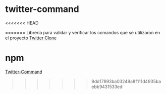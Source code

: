 # twitter-command
<<<<<<< HEAD



=======
Librería para validar y verificar los comandos que se utilizaron en el proyecto [Twitter Clone](https://github.com/Ktoxcon/twitter-clone)
# npm
[Twitter-Command](https://www.npmjs.com/package/twitter-command)
>>>>>>> 9dd17993ba03249a8f111d4935baebb9431533ed
